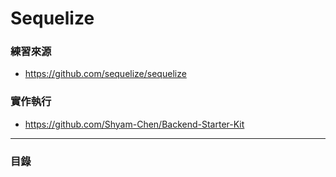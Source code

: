 # Sequelize

### 練習來源

* https://github.com/sequelize/sequelize

### 實作執行

* https://github.com/Shyam-Chen/Backend-Starter-Kit

***

### 目錄
